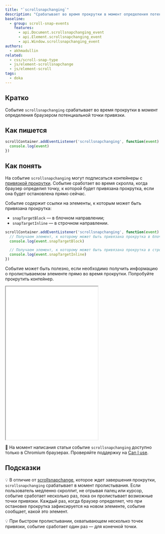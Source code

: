 ```yaml
---
title: "`scrollsnapchanging`"
description: "Срабатывает во время прокрутки в момент определения потенциальной точки привязки."
baseline:
  - group: scroll-snap-events
    features:
      - api.Document.scrollsnapchanging_event
      - api.Element.scrollsnapchanging_event
      - api.Window.scrollsnapchanging_event
authors:
  - akhmadullin
related:
  - css/scroll-snap-type
  - js/element-scrollsnapchange
  - js/element-scroll
tags:
  - doka
---
```


## Кратко

Событие `scrollsnapchanging` срабатывает во время прокрутки в момент определения браузером потенциальной точки привязки.

## Как пишется

```js
scrollContainer.addEventListener('scrollsnapchanging', function(event) {
  console.log(event)
})
```

## Как понять

На событие `scrollsnapchanging` могут подписаться контейнеры с [привязкой прокрутки](/css/scroll-snap-type/). Событие сработает во время скролла, когда браузер определил точку, к которой будет привязана прокрутка, если она будет остановлена прямо сейчас.

Событие содержит ссылки на элементы, к которым может быть привязана прокрутка:

- `snapTargetBlock` — в блочном направлении;
- `snapTargetInline` — в строчном направлении.

```js
scrollContainer.addEventListener('scrollsnapchanging', function(event) {
  // Получаем элемент, к которому может быть привязана прокрутка в блочном направлении
  console.log(event.snapTargetBlock)

  // Получаем элемент, к которому может быть привязана прокрутка в строчном направлении
  console.log(event.snapTargetInline)
})
```

Событие может быть полезно, если необходимо получить информацию о пролистываемом элементе прямо во время прокрутки. Попробуйте прокрутить контейнер.

<iframe title="Использование события в карусели" src="demos/carousel/" height="500"></iframe>

<aside>

🚧 На момент написания статьи событие `scrollsnapchanging` доступно только в Chromium браузерах. Проверяйте поддержку на [Can I use](https://caniuse.com/mdn-api_element_scrollsnapchanging_event).

</aside>

## Подсказки

💡 В отличие от [scrollsnapchange](/js/element-scrollsnapchange/), которое ждет завершения прокрутки, `scrollsnapchanging` срабатывает в момент пролистывания. Если пользователь медленно скроллит, не отрывая палец или курсор, событие сработает несколько раз, пока он пролистывает возможные точки привязки. Каждый раз, когда браузер определяет, что при остановке прокрутка зафиксируется на новом элементе, событие сообщает, какой это элемент.

💡 При быстром пролистывании, охватывающем несколько точек привязки, событие сработает один раз — для конечной точки.
